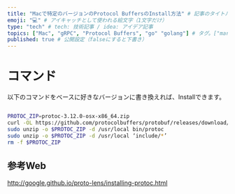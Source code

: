 ```yaml
---
title: "Macで特定のバージョンのProtocol BuffersのInstall方法" # 記事のタイトル
emoji: "💻" # アイキャッチとして使われる絵文字（1文字だけ）
type: "tech" # tech: 技術記事 / idea: アイデア記事
topics: ["Mac", "gRPC", "Protocol Buffers", "go" "golang"] # タグ。["markdown", "rust", "aws"]のように指定する
published: true # 公開設定（falseにすると下書き）
---
```

# コマンド

以下のコマンドをベースに好きなバージョンに書き換えれば、Installできます。

```bash

PROTOC_ZIP=protoc-3.12.0-osx-x86_64.zip
curl -OL https://github.com/protocolbuffers/protobuf/releases/download/v3.12.0/$PROTOC_ZIP
sudo unzip -o $PROTOC_ZIP -d /usr/local bin/protoc
sudo unzip -o $PROTOC_ZIP -d /usr/local ‘include/*’
rm -f $PROTOC_ZIP
```

## 参考Web
http://google.github.io/proto-lens/installing-protoc.html

